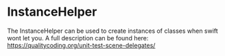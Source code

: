 # InstanceHelper

The InstanceHelper can be used to create instances of classes when swift wont let you.
A full description can be found here:
https://qualitycoding.org/unit-test-scene-delegates/


